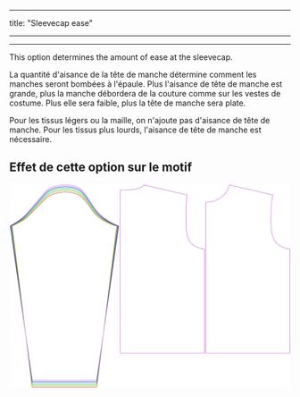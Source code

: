 - - -
title: "Sleevecap ease"
- - -

---

This option determines the amount of ease at the sleevecap.

<Note>

La quantité d'aisance de la tête de manche détermine comment les manches seront bombées à l'épaule.
Plus l'aisance de tête de manche est grande, plus la manche débordera de la couture comme sur les vestes de costume. Plus elle sera faible, plus la tête de manche sera plate.

Pour les tissus légers ou la maille, on n'ajoute pas d'aisance de tête de manche. Pour les tissus plus lourds, l'aisance de tête de manche est nécessaire.

</Note>

## Effet de cette option sur le motif

![This image shows the effect of this option by superimposing several variants that have a different value for this option](brian_sleevecapease_sample.svg "Effect of this option on the pattern")
